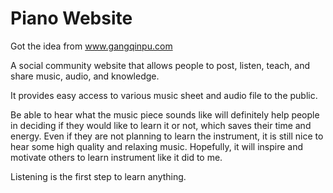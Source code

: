 # Piano Website

Got the idea from www.gangqinpu.com

A social community website that allows people to post, listen, teach, and share music, audio, and knowledge.

It provides easy access to various music sheet and audio file to the public. 

Be able to hear what the music piece sounds like will definitely help people in deciding if they would like to learn it or not, which saves their time and energy. Even if they are not planning to learn the instrument, it is still nice to hear some high quality and relaxing music. Hopefully, it will inspire and motivate others to learn instrument like it did to me.

Listening is the first step to learn anything.
 
